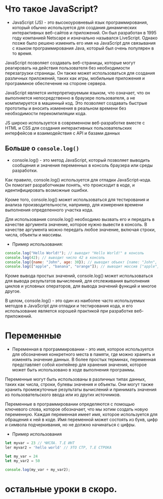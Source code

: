 # Что такое JavaScript?
- JavaScript (JS) - это высокоуровневый язык программирования, который обычно используется для создания динамических интерактивных веб-сайтов и приложений. Он был разработан в 1995 году компанией Netscape и изначально назывался LiveScript. Однако позже было решено изменить его имя на JavaScript для связывания с языком программирования Java, который был очень популярен в то время.

JavaScript позволяет создавать веб-страницы, которые могут реагировать на действия пользователя без необходимости перезагрузки страницы. Он также может использоваться для создания различных приложений, таких как игры, мобильные приложения и программное обеспечение на стороне сервера.

JavaScript является интерпретируемым языком, что означает, что он выполняется непосредственно в браузере пользователя, а не компилируется в машинный код. Это позволяет создавать быстрые прототипы и вносить изменения в реальном времени без необходимости перекомпиляции кода.

JS широко используется в современном веб-разработке вместе с HTML и CSS для создания интерактивных пользовательских интерфейсов и взаимодействия с API и базами данных

## Больше о `console.log()`

- console.log() - это метод JavaScript, который позволяет выводить сообщения и значения переменных в консоль браузера или среды разработки.

Как правило, console.log() используется для отладки JavaScript-кода. Он помогает разработчикам понять, что происходит в коде, и идентифицировать возможные ошибки.

Кроме того, console.log() может использоваться для тестирования и анализа производительности, например, для измерения времени выполнения определенного участка кода.

Для использования console.log() необходимо вызвать его и передать в качестве аргумента значение, которое нужно вывести в консоль. В качестве аргумента можно передать любое значение, включая строки, числа, объекты и массивы.

- Пример использования:
```js
console.log("Hello World!"); // выводит "Hello World!" в консоль
console.log(42); // выводит число 42 в консоль
console.log({name: "John", age: 30}); // выводит объект {name: "John", age: 30} в консоль
console.log(["apple", "banana", "orange"]); // выводит массив ["apple", "banana", "orange"] в консоль
```

Кроме вывода простых значений, console.log() может использоваться для вывода результатов вычислений, для отслеживания выполнения циклов и условных операторов, для вывода значений функций и многое другое.

В целом, console.log() - это один из наиболее часто используемых методов в JavaScript для отладки и тестирования кода, и его использование является хорошей практикой при разработке веб-приложений.

# Переменные

- Переменная в программировании - это имя, которое используется для обозначения конкретного места в памяти, где можно хранить и изменять значение данных. В более простых терминах, переменная представляет собой контейнер для хранения значения, которое может быть использовано в ходе выполнения программы.

Переменные могут быть использованы в различных типах данных, таких как числа, строки, булевы значения и объекты. Они могут также хранить промежуточные результаты вычислений и принимать значения из пользовательского ввода или из других источников.

Переменные в программировании определяются с помощью ключевого слова, которое обозначает, что мы хотим создать новую переменную. Каждая переменная имеет имя, которое используется для обращения к ней в коде. Имя переменной может состоять из букв, цифр и символа подчеркивания, но не должно начинаться с цифры.

- Пример использования
```js
let myvar = 23 // ЧИСЛА. Т.Е ИНТ
ler myvar2 = 'hello world' // ЭТО СТР, Т.Е СТРОКА
```
```js
let my_var = 24
let my_var2 = 50

console.log(my_var + my_var2);
```

# остальные уроки в скоро.
